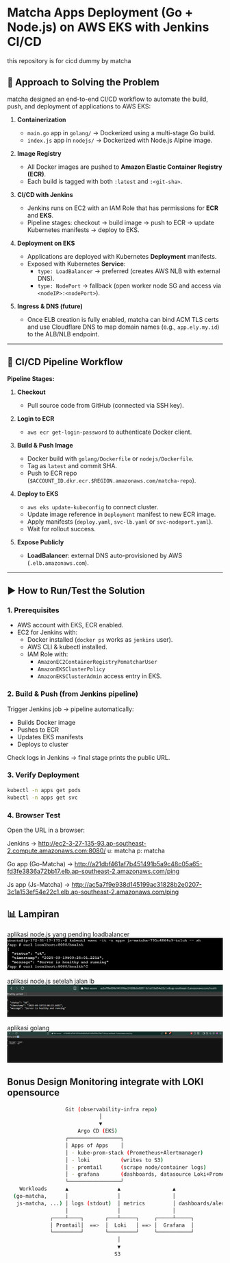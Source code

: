 
# Matcha Apps Deployment (Go + Node.js) on AWS EKS with Jenkins CI/CD
this repository is for cicd dummy by matcha

## 📌 Approach to Solving the Problem
matcha designed an end-to-end CI/CD workflow to automate the build, push, and deployment of applications to AWS EKS:

1. **Containerization**  
   - `main.go` app in `golang/` → Dockerized using a multi-stage Go build.  
   - `index.js` app in `nodejs/` → Dockerized with Node.js Alpine image.  

2. **Image Registry**  
   - All Docker images are pushed to **Amazon Elastic Container Registry (ECR)**.  
   - Each build is tagged with both `:latest` and `:<git-sha>`.

3. **CI/CD with Jenkins**  
   - Jenkins runs on EC2 with an IAM Role that has permissions for **ECR** and **EKS**.  
   - Pipeline stages: checkout → build image → push to ECR → update Kubernetes manifests → deploy to EKS.

4. **Deployment on EKS**  
   - Applications are deployed with Kubernetes **Deployment** manifests.  
   - Exposed with Kubernetes **Service**:
     - `type: LoadBalancer` → preferred (creates AWS NLB with external DNS).  
     - `type: NodePort` → fallback (open worker node SG and access via `<nodeIP>:<nodePort>`).

5. **Ingress & DNS (future)**  
   - Once ELB creation is fully enabled, matcha can bind ACM TLS certs and use Cloudflare DNS to map domain names (e.g., `app.ely.my.id`) to the ALB/NLB endpoint.

---

## 🔄 CI/CD Pipeline Workflow

**Pipeline Stages:**

1. **Checkout**  
   - Pull source code from GitHub (connected via SSH key).

2. **Login to ECR**  
   - `aws ecr get-login-password` to authenticate Docker client.

3. **Build & Push Image**  
   - Docker build with `golang/Dockerfile` or `nodejs/Dockerfile`.  
   - Tag as `latest` and commit SHA.  
   - Push to ECR repo (`$ACCOUNT_ID.dkr.ecr.$REGION.amazonaws.com/matcha-repo`).

4. **Deploy to EKS**  
   - `aws eks update-kubeconfig` to connect cluster.  
   - Update image reference in `Deployment` manifest to new ECR image.  
   - Apply manifests (`deploy.yaml`, `svc-lb.yaml` or `svc-nodeport.yaml`).  
   - Wait for rollout success.

5. **Expose Publicly**  
   - **LoadBalancer**: external DNS auto-provisioned by AWS (`.elb.amazonaws.com`).  
---

## ▶️ How to Run/Test the Solution

### 1. Prerequisites
- AWS account with EKS, ECR enabled.
- EC2 for Jenkins with:
  - Docker installed (`docker ps` works as `jenkins` user).
  - AWS CLI & kubectl installed.
  - IAM Role with:
    - `AmazonEC2ContainerRegistryPomatcharUser`
    - `AmazonEKSClusterPolicy`
    - `AmazonEKSClusterAdmin` access entry in EKS.

### 2. Build & Push (from Jenkins pipeline)
Trigger Jenkins job → pipeline automatically:
- Builds Docker image
- Pushes to ECR
- Updates EKS manifests
- Deploys to cluster

Check logs in Jenkins → final stage prints the public URL.

### 3. Verify Deployment
```bash
kubectl -n apps get pods
kubectl -n apps get svc
```
### 4. Browser Test

Open the URL in a browser:

Jenkins → http://ec2-3-27-135-93.ap-southeast-2.compute.amazonaws.com:8080/ 
u: matcha
p: matcha

Go app (Go-Matcha) → http://a21dbf461af7b451491b5a9c48c05a65-fd3fe3836a72bb17.elb.ap-southeast-2.amazonaws.com/ping 

Js app (Js-Matcha) → http://ac5a7f9e938d145199ac31828b2e0207-3c1a153ef54e22c1.elb.ap-southeast-2.amazonaws.com/ping
 

##  📊 Lampiran
aplikasi node.js yang pending loadbalancer
![aplikasi node.js yang pending](lampiran/1af34c69-c71c-4d07-992a-82c7abb3e894.jpg)

aplikasi node.js setelah jalan lb
![service node.js](lampiran/image.png)

aplikasi golang
![service golang](lampiran/5d962ae8-635b-44f5-83ec-270a99ac9d33.jpg)


## Bonus Design Monitoring integrate with LOKI opensource
```bash
                   Git (observability-infra repo)
                              │
                              ▼
                       Argo CD (EKS)
                   ┌─────────────────┐
                   │ Apps of Apps    │
                   │ - kube-prom-stack (Prometheus+Alertmanager)
                   │ - loki          (writes to S3)
                   │ - promtail      (scrape node/container logs)
                   │ - grafana       (dashboards, datasource Loki+Prometheus)
                   └─────────────────┘
    Workloads      ▲                ▲                 ▲
  (go-matcha,      │                │                 │
   js-matcha, ...) │ logs (stdout)  │ metrics         │ dashboards/alerts
                   │                │                 │
              ┌────┴────┐       ┌───┴─────┐     ┌─────┴─────┐
              │ Promtail│  ==>  │  Loki   │ ==> │  Grafana  │
              └─────────┘       └─────────┘     └───────────┘
                                    │
                                    ▼
                                   S3
```



